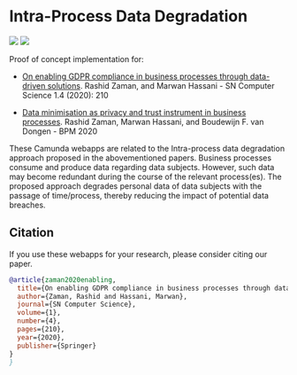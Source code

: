 # Intra-Process Data Degradation

<p>
  <a href="https://link.springer.com/article/10.1007/s42979-020-00215-x"><img src="http://img.shields.io/badge/Paper-PDF-brightgreen.svg"></a> 
   <a href="https://link.springer.com/chapter/10.1007/978-3-030-66498-5_2"><img src="http://img.shields.io/badge/Paper-PDF-brightgreen.svg"></a>
 
</p>


Proof of concept implementation for:

- [On enabling GDPR compliance in business processes through data-driven solutions](https://link.springer.com/article/10.1007/s42979-020-00215-x). Rashid Zaman, and Marwan Hassani - SN Computer Science 1.4 (2020): 210

- [Data minimisation as privacy and trust instrument in business processes](https://link.springer.com/chapter/10.1007/978-3-030-66498-5_2). Rashid Zaman, Marwan Hassani, and Boudewijn F. van Dongen - BPM 2020


These Camunda webapps are related to the Intra-process data degradation approach proposed in the abovementioned papers. Business processes consume and produce data regarding data subjects. However, such data may become redundant during the course of the relevant process(es). The proposed approach degrades personal data of data subjects with the passage of time/process, thereby reducing the impact of potential data breaches. 



## Citation

If you use these webapps for your research, please consider citing our paper.

```bibtex
@article{zaman2020enabling,
  title={On enabling GDPR compliance in business processes through data-driven solutions},
  author={Zaman, Rashid and Hassani, Marwan},
  journal={SN Computer Science},
  volume={1},
  number={4},
  pages={210},
  year={2020},
  publisher={Springer}
}
}


